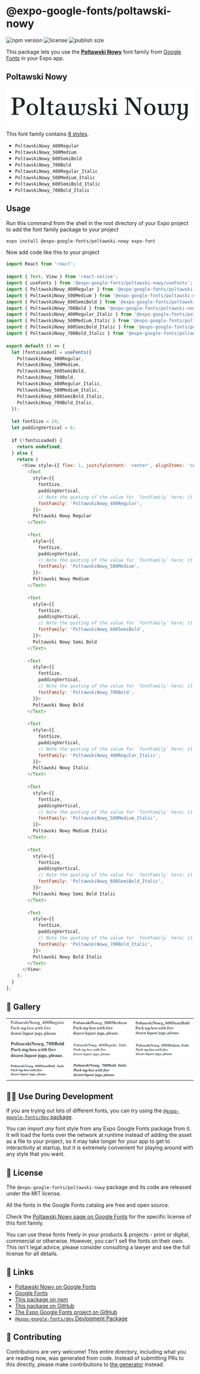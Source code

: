 # @expo-google-fonts/poltawski-nowy

![npm version](https://flat.badgen.net/npm/v/@expo-google-fonts/poltawski-nowy)
![license](https://flat.badgen.net/github/license/expo/google-fonts)
![publish size](https://flat.badgen.net/packagephobia/install/@expo-google-fonts/poltawski-nowy)

This package lets you use the [**Poltawski Nowy**](https://fonts.google.com/specimen/Poltawski+Nowy) font family from [Google Fonts](https://fonts.google.com/) in your Expo app.

## Poltawski Nowy

![Poltawski Nowy](./font-family.png)

This font family contains [8 styles](#-gallery).

- `PoltawskiNowy_400Regular`
- `PoltawskiNowy_500Medium`
- `PoltawskiNowy_600SemiBold`
- `PoltawskiNowy_700Bold`
- `PoltawskiNowy_400Regular_Italic`
- `PoltawskiNowy_500Medium_Italic`
- `PoltawskiNowy_600SemiBold_Italic`
- `PoltawskiNowy_700Bold_Italic`

## Usage

Run this command from the shell in the root directory of your Expo project to add the font family package to your project
```sh
expo install @expo-google-fonts/poltawski-nowy expo-font
```

Now add code like this to your project
```js
import React from 'react';

import { Text, View } from 'react-native';
import { useFonts } from '@expo-google-fonts/poltawski-nowy/useFonts';
import { PoltawskiNowy_400Regular } from '@expo-google-fonts/poltawski-nowy/400Regular';
import { PoltawskiNowy_500Medium } from '@expo-google-fonts/poltawski-nowy/500Medium';
import { PoltawskiNowy_600SemiBold } from '@expo-google-fonts/poltawski-nowy/600SemiBold';
import { PoltawskiNowy_700Bold } from '@expo-google-fonts/poltawski-nowy/700Bold';
import { PoltawskiNowy_400Regular_Italic } from '@expo-google-fonts/poltawski-nowy/400Regular_Italic';
import { PoltawskiNowy_500Medium_Italic } from '@expo-google-fonts/poltawski-nowy/500Medium_Italic';
import { PoltawskiNowy_600SemiBold_Italic } from '@expo-google-fonts/poltawski-nowy/600SemiBold_Italic';
import { PoltawskiNowy_700Bold_Italic } from '@expo-google-fonts/poltawski-nowy/700Bold_Italic';

export default () => {
  let [fontsLoaded] = useFonts({
    PoltawskiNowy_400Regular,
    PoltawskiNowy_500Medium,
    PoltawskiNowy_600SemiBold,
    PoltawskiNowy_700Bold,
    PoltawskiNowy_400Regular_Italic,
    PoltawskiNowy_500Medium_Italic,
    PoltawskiNowy_600SemiBold_Italic,
    PoltawskiNowy_700Bold_Italic,
  });

  let fontSize = 24;
  let paddingVertical = 6;

  if (!fontsLoaded) {
    return undefined;
  } else {
    return (
      <View style={{ flex: 1, justifyContent: 'center', alignItems: 'center' }}>
        <Text
          style={{
            fontSize,
            paddingVertical,
            // Note the quoting of the value for `fontFamily` here; it expects a string!
            fontFamily: 'PoltawskiNowy_400Regular',
          }}>
          Poltawski Nowy Regular
        </Text>

        <Text
          style={{
            fontSize,
            paddingVertical,
            // Note the quoting of the value for `fontFamily` here; it expects a string!
            fontFamily: 'PoltawskiNowy_500Medium',
          }}>
          Poltawski Nowy Medium
        </Text>

        <Text
          style={{
            fontSize,
            paddingVertical,
            // Note the quoting of the value for `fontFamily` here; it expects a string!
            fontFamily: 'PoltawskiNowy_600SemiBold',
          }}>
          Poltawski Nowy Semi Bold
        </Text>

        <Text
          style={{
            fontSize,
            paddingVertical,
            // Note the quoting of the value for `fontFamily` here; it expects a string!
            fontFamily: 'PoltawskiNowy_700Bold',
          }}>
          Poltawski Nowy Bold
        </Text>

        <Text
          style={{
            fontSize,
            paddingVertical,
            // Note the quoting of the value for `fontFamily` here; it expects a string!
            fontFamily: 'PoltawskiNowy_400Regular_Italic',
          }}>
          Poltawski Nowy Italic
        </Text>

        <Text
          style={{
            fontSize,
            paddingVertical,
            // Note the quoting of the value for `fontFamily` here; it expects a string!
            fontFamily: 'PoltawskiNowy_500Medium_Italic',
          }}>
          Poltawski Nowy Medium Italic
        </Text>

        <Text
          style={{
            fontSize,
            paddingVertical,
            // Note the quoting of the value for `fontFamily` here; it expects a string!
            fontFamily: 'PoltawskiNowy_600SemiBold_Italic',
          }}>
          Poltawski Nowy Semi Bold Italic
        </Text>

        <Text
          style={{
            fontSize,
            paddingVertical,
            // Note the quoting of the value for `fontFamily` here; it expects a string!
            fontFamily: 'PoltawskiNowy_700Bold_Italic',
          }}>
          Poltawski Nowy Bold Italic
        </Text>
      </View>
    );
  }
};

```

## 🔡 Gallery


||||
|-|-|-|
|![PoltawskiNowy_400Regular](.//400Regular/PoltawskiNowy_400Regular.ttf.png)|![PoltawskiNowy_500Medium](.//500Medium/PoltawskiNowy_500Medium.ttf.png)|![PoltawskiNowy_600SemiBold](.//600SemiBold/PoltawskiNowy_600SemiBold.ttf.png)||
|![PoltawskiNowy_700Bold](.//700Bold/PoltawskiNowy_700Bold.ttf.png)|![PoltawskiNowy_400Regular_Italic](.//400Regular_Italic/PoltawskiNowy_400Regular_Italic.ttf.png)|![PoltawskiNowy_500Medium_Italic](.//500Medium_Italic/PoltawskiNowy_500Medium_Italic.ttf.png)||
|![PoltawskiNowy_600SemiBold_Italic](.//600SemiBold_Italic/PoltawskiNowy_600SemiBold_Italic.ttf.png)|![PoltawskiNowy_700Bold_Italic](.//700Bold_Italic/PoltawskiNowy_700Bold_Italic.ttf.png)|||


## 👩‍💻 Use During Development

If you are trying out lots of different fonts, you can try using the [`@expo-google-fonts/dev` package](https://github.com/expo/google-fonts/tree/master/font-packages/dev#readme).

You can import *any* font style from any Expo Google Fonts package from it. It will load the fonts
over the network at runtime instead of adding the asset as a file to your project, so it may take longer
for your app to get to interactivity at startup, but it is extremely convenient
for playing around with any style that you want.

## 📖 License

The `@expo-google-fonts/poltawski-nowy` package and its code are released under the MIT license.

All the fonts in the Google Fonts catalog are free and open source.

Check the [Poltawski Nowy page on Google Fonts](https://fonts.google.com/specimen/Poltawski+Nowy) for the specific license of this font family.

You can use these fonts freely in your products & projects - print or digital, commercial or otherwise. However, you can't sell the fonts on their own. This isn't legal advice, please consider consulting a lawyer and see the full license for all details.

## 🔗 Links

- [Poltawski Nowy on Google Fonts](https://fonts.google.com/specimen/Poltawski+Nowy)
- [Google Fonts](https://fonts.google.com/)
- [This package on npm](https://www.npmjs.com/package/@expo-google-fonts/poltawski-nowy)
- [This package on GitHub](https://github.com/expo/google-fonts/tree/master/font-packages/poltawski-nowy)
- [The Expo Google Fonts project on GitHub](https://github.com/expo/google-fonts)
- [`@expo-google-fonts/dev` Devlopment Package](https://github.com/expo/google-fonts/tree/master/font-packages/dev)

## 🤝 Contributing

Contributions are very welcome! This entire directory, including what you are reading now, was generated from code. Instead of submitting PRs to this directly, please make contributions to [the generator](https://github.com/expo/google-fonts/tree/master/packages/generator) instead.

